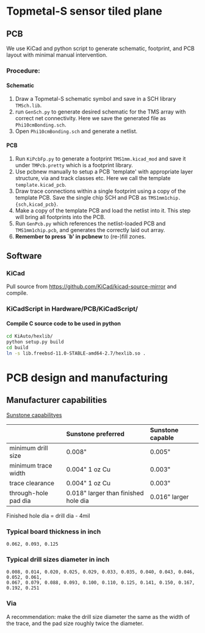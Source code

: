 # Topmetal-S sensor tiled plane

## PCB

We use KiCad and python script to generate schematic, footprint, and PCB layout with minimal manual intervention.

### Procedure:
#### Schematic
1. Draw a Topmetal-S schematic symbol and save in a SCH library ```TMSch.lib```.
2. run ```GenSch.py``` to generate desired schematic for the TMS array with correct net connectivity.  Here we save the generated file as ```Phi10cmBonding.sch```.
3. Open ```Phi10cmBonding.sch``` and generate a netlist.
#### PCB
1. Run ```KiPcbFp.py``` to generate a footprint ```TMS1mm.kicad_mod``` and save it under ```TMPcb.pretty``` which is a footprint library.
2. Use pcbnew manually to setup a PCB `template' with appropriate layer structure, via and track classes etc.  Here we call the template ```template.kicad_pcb```.
3. Draw trace connections within a single footprint using a copy of the template PCB.  Save the single chip SCH and PCB as ```TMS1mm1chip.{sch,kicad_pcb}```.
4. Make a copy of the template PCB and load the netlist into it.  This step will bring all footprints into the PCB.
5. Run ```GenPcb.py``` which references the netlist-loaded PCB and ```TMS1mm1chip.pcb```, and generates the correctly laid out array.
6. **Remember to press `b' in pcbnew** to (re-)fill zones.

## Software
### KiCad

Pull source from https://github.com/KiCad/kicad-source-mirror and compile.

### KiCadScript in Hardware/PCB/KiCadScript/

#### Compile C source code to be used in python
```sh
cd KiAuto/hexlib/
python setup.py build
cd build
ln -s lib.freebsd-11.0-STABLE-amd64-2.7/hexlib.so .
```

# PCB design and manufacturing

## Manufacturer capabilities

[Sunstone capabilityes](http://www.sunstone.com/pcb-manufacturing-capabilities/detailed-capabilities)

|                     | Sunstone preferred | Sunstone capable |
| ------------------- |:------------------ |:---------------- |
| minimum drill size  | 0.008"             | 0.005"           |
| minimum trace width | 0.004" 1 oz Cu     | 0.003"           |
| trace clearance     | 0.004" 1 oz Cu     | 0.003"           |
| through-hole pad dia | 0.018" larger than finished hole dia | 0.016" larger |

Finished hole dia = drill dia - 4mil

### Typical board thickness in inch
```
0.062, 0.093, 0.125
```

### Typical drill sizes diameter in inch
```
0.008, 0.014, 0.020, 0.025, 0.029, 0.033, 0.035, 0.040, 0.043, 0.046, 0.052, 0.061,
0.067, 0.079, 0.088, 0.093, 0.100, 0.110, 0.125, 0.141, 0.150, 0.167, 0.192, 0.251
```
### Via
A recommendation: make the drill size diameter the same as the width of the trace, and the pad size roughly twice the diameter.
